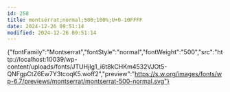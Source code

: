 ```yaml
---
id: 258
title: montserrat;normal;500;100%;U+0-10FFFF
date: 2024-12-26 09:51:14
modified: 2024-12-26 09:51:14
---
```



{"fontFamily":"Montserrat","fontStyle":"normal","fontWeight":"500","src":"http://localhost:10039/wp-content/uploads/fonts/JTUHjIg1_i6t8kCHKm4532VJOt5-QNFgpCtZ6Ew7Y3tcoqK5.woff2","preview":"https://s.w.org/images/fonts/wp-6.7/previews/montserrat/montserrat-500-normal.svg"}